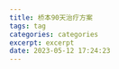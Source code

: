 ```yaml
---
title: 桥本90天治疗方案
tags: tag
categories: categories
excerpt: excerpt
date: 2023-05-12 17:24:23
---
```



